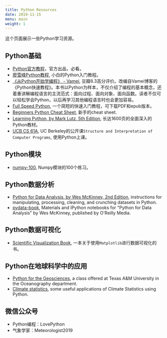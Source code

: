 ```yaml
---
title: Python Resources
date: 2019-11-15
menu: main
weight: 1
---
```


这个页面展示一些Python学习资源。

## Python基础
* [Python官方教程](https://docs.python.org/3/tutorial/index.html)，官方出品，必看。
* [廖雪峰Python教程](https://www.liaoxuefeng.com/wiki/1016959663602400), 小白的Python入门教程。
* [《从Python开始学编程》 - Vamei](https://book.douban.com/subject/26919485/), 豆瓣8.3高分评价。改编自Vamei博客的《Python快速教程》。本书以Python为样本，不仅介绍了编程的基本概念，还着重讲解编程语言的主流范式：面向过程、面向对象、面向函数。读者不仅可以轻松学会Python，以后再学习其他编程语言时也会更加容易。
* [Full Speed Python](https://github.com/joaoventura/full-speed-python), 一个简短的快速入门教程，可下载PDF和epub版本。
* [Beginners Python Cheat Sheet](https://ehmatthes.github.io/pcc/cheatsheets/README.html), 新手的cheat sheet.
* [Learning Python, by Mark Lutz, 5th Edition](https://www.amazon.com/Learning-Python-5th-Mark-Lutz/dp/1449355730/ref=asc_df_1449355730/), 长达1600页的全面深入的Python教材。
* [UCB CS 61A](https://cs61a.org/), UC Berkeley的公开课`Structure and Interpretation of Computer Programs`, 使用Python上课。

## Python模块
* [numpy-100](https://github.com/rougier/numpy-100), Numpy模块的100个练习。

## Python数据分析
* [Python for Data Analysis, by Wes McKinney, 2nd Edition](https://www.amazon.com/Python-Data-Analysis-Wrangling-IPython/dp/1491957662/ref=pd_sbs_14_t_0/138-2541457-4601702), instructions for manipulating, processing, cleaning, and crunching datasets in Python.
* [pydata-book](https://github.com/wesm/pydata-book), Materials and IPython notebooks for "Python for Data Analysis" by Wes McKinney, published by O'Reilly Media.

## Python数据可视化

* [Scientific Visualization Book](https://github.com/rougier/scientific-visualization-book), 一本关于使用`Matplotlib`进行数据可视化的书。

## Python在地球科学中的应用
* [Python for the Geosciences](https://github.com/kthyng/python4geosciences), a class offered at Texas A&M University in the Oceanography department.
* [Climate statistics](https://github.com/willyhagi/climate-statistics), some useful applications of Climate Statistics using Python.

## 微信公众号
* Python编程：LovePython
* 气象学家：Meteorologist2019
